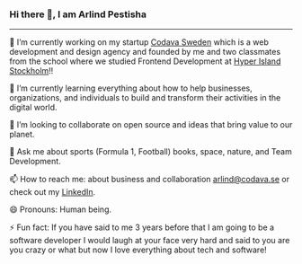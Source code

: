 ### Hi there 👋, I am Arlind Pestisha

---

<!--
**ArlindPestisha/ArlindPestisha** is a ✨ _special_ ✨ repository because its `README.md` (this file) appears on your GitHub profile. -->

🔭 I’m currently working on my startup [Codava Sweden](https://codava.se/) which is a web development and design agency and founded by me and two classmates from the school where we studied Frontend Development at [Hyper Island Stockholm](https://www.hyperisland.com/)!!

🌱 I’m currently learning everything about how to help businesses, organizations, and individuals to build and transform their activities in the digital world.

👯 I’m looking to collaborate on open source and ideas that bring value to our planet.

💬 Ask me about sports (Formula 1, Football) books, space, nature, and Team Development.

📫 How to reach me: about business and collaboration arlind@codava.se or check out my [LinkedIn](https://www.linkedin.com/in/arlind-pestisha-83944b147/).

😄 Pronouns: Human being.

⚡ Fun fact: If you have said to me 3 years before that I am going to be a software developer I would laugh at your face very hard and said to you are you crazy or what but now I love everything about tech and software!


